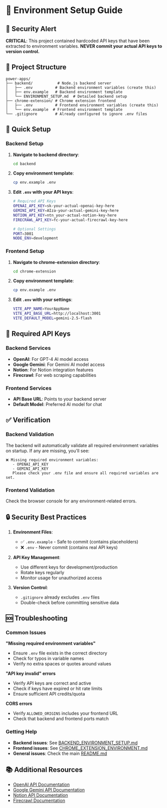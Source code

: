 # 🔐 Environment Setup Guide

## 🚨 Security Alert
**CRITICAL**: This project contained hardcoded API keys that have been extracted to environment variables. 
**NEVER commit your actual API keys to version control.**

## 📁 Project Structure

```
power-apps/
├── backend/           # Node.js backend server
│   ├── .env          # Backend environment variables (create this)
│   ├── env.example   # Backend environment template
│   └── ENVIRONMENT_SETUP.md  # Detailed backend setup
├── chrome-extension/ # Chrome extension frontend
│   ├── .env          # Frontend environment variables (create this)
│   └── env.example  # Frontend environment template
└── .gitignore        # Already configured to ignore .env files
```

## 🚀 Quick Setup

### Backend Setup
1. **Navigate to backend directory**:
   ```bash
   cd backend
   ```

2. **Copy environment template**:
   ```bash
   cp env.example .env
   ```

3. **Edit `.env` with your API keys**:
   ```bash
   # Required API Keys
   OPENAI_API_KEY=sk-your-actual-openai-key-here
   GEMINI_API_KEY=AIza-your-actual-gemini-key-here
   NOTION_API_KEY=ntn_your-actual-notion-key-here
   FIRECRAWL_API_KEY=fc-your-actual-firecrawl-key-here
   
   # Optional Settings
   PORT=3001
   NODE_ENV=development
   ```

### Frontend Setup
1. **Navigate to chrome-extension directory**:
   ```bash
   cd chrome-extension
   ```

2. **Copy environment template**:
   ```bash
   cp env.example .env
   ```

3. **Edit `.env` with your settings**:
   ```bash
   VITE_APP_NAME=YourAppName
   VITE_API_BASE_URL=http://localhost:3001
   VITE_DEFAULT_MODEL=gemini-2.5-flash
   ```

## 🔑 Required API Keys

### Backend Services
- **OpenAI**: For GPT-4 AI model access
- **Google Gemini**: For Gemini AI model access  
- **Notion**: For Notion integration features
- **Firecrawl**: For web scraping capabilities

### Frontend Services
- **API Base URL**: Points to your backend server
- **Default Model**: Preferred AI model for chat

## ✅ Verification

### Backend Validation
The backend will automatically validate all required environment variables on startup. If any are missing, you'll see:
```
❌ Missing required environment variables:
   - OPENAI_API_KEY
   - GEMINI_API_KEY
   Please check your .env file and ensure all required variables are set.
```

### Frontend Validation
Check the browser console for any environment-related errors.

## 🔒 Security Best Practices

1. **Environment Files**: 
   - ✅ `.env.example` - Safe to commit (contains placeholders)
   - ❌ `.env` - Never commit (contains real API keys)

2. **API Key Management**:
   - Use different keys for development/production
   - Rotate keys regularly
   - Monitor usage for unauthorized access

3. **Version Control**:
   - `.gitignore` already excludes `.env` files
   - Double-check before committing sensitive data

## 🆘 Troubleshooting

### Common Issues

**"Missing required environment variables"**
- Ensure `.env` file exists in the correct directory
- Check for typos in variable names
- Verify no extra spaces or quotes around values

**"API key invalid" errors**
- Verify API keys are correct and active
- Check if keys have expired or hit rate limits
- Ensure sufficient API credits/quota

**CORS errors**
- Verify `ALLOWED_ORIGINS` includes your frontend URL
- Check that backend and frontend ports match

### Getting Help

- **Backend issues**: See [BACKEND_ENVIRONMENT_SETUP.md](./BACKEND_ENVIRONMENT_SETUP.md)
- **Frontend issues**: See [CHROME_EXTENSION_ENVIRONMENT.md](./CHROME_EXTENSION_ENVIRONMENT.md)
- **General issues**: Check the main [README.md](../README.md)

## 📚 Additional Resources

- [OpenAI API Documentation](https://platform.openai.com/docs)
- [Google Gemini API Documentation](https://ai.google.dev/docs)
- [Notion API Documentation](https://developers.notion.com/)
- [Firecrawl Documentation](https://docs.firecrawl.dev/)
